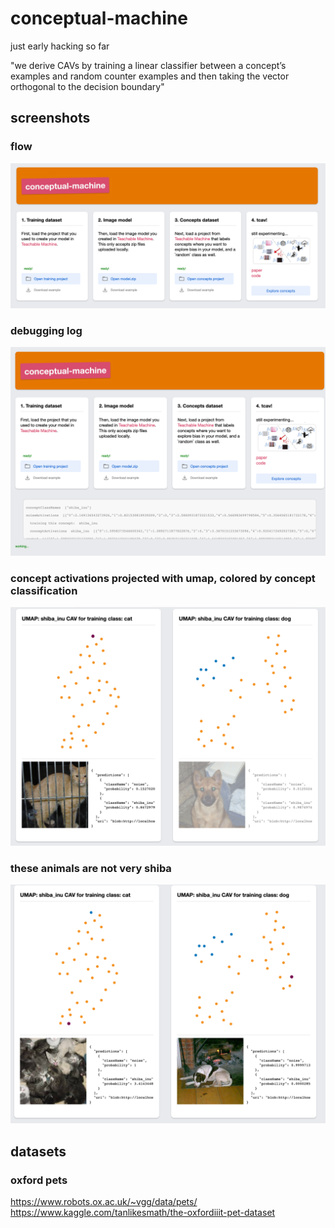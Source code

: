 # conceptual-machine
just early hacking so far

"we derive CAVs by training a linear classifier between a concept’s examples and random counter examples and then taking the vector orthogonal to the decision boundary"


## screenshots
### flow
![flow](docs/docs-1.png)

### debugging log
![debugging log](docs/docs-2.png)

### concept activations projected with umap, colored by concept classification
![concept activations projected with umap, colored by concept classification](docs/docs-3.png)

### these animals are not very shiba
![these animals are not very shiba](docs/docs-4.png)


## datasets
### oxford pets
https://www.robots.ox.ac.uk/~vgg/data/pets/
https://www.kaggle.com/tanlikesmath/the-oxfordiiit-pet-dataset
